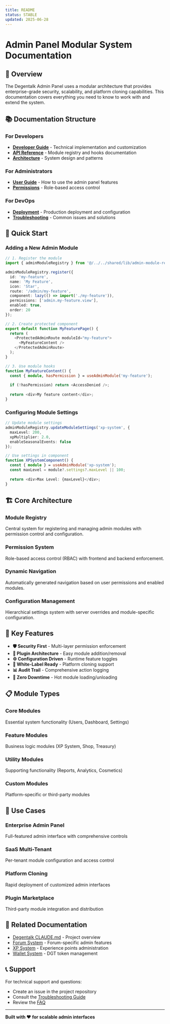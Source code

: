 ```yaml
---
title: README
status: STABLE
updated: 2025-06-28
---
```


# Admin Panel Modular System Documentation

## 📖 Overview

The Degentalk Admin Panel uses a modular architecture that provides enterprise-grade security, scalability, and platform cloning capabilities. This documentation covers everything you need to know to work with and extend the system.

## 📚 Documentation Structure

### For Developers
- **[Developer Guide](./developer-guide.md)** - Technical implementation and customization
- **[API Reference](./api-reference.md)** - Module registry and hooks documentation
- **[Architecture](./architecture.md)** - System design and patterns

### For Administrators
- **[User Guide](./user-guide.md)** - How to use the admin panel features
- **[Permissions](./permissions.md)** - Role-based access control

### For DevOps
- **[Deployment](./deployment.md)** - Production deployment and configuration
- **[Troubleshooting](./troubleshooting.md)** - Common issues and solutions

## 🚀 Quick Start

### Adding a New Admin Module

```typescript
// 1. Register the module
import { adminModuleRegistry } from '@/../../shared/lib/admin-module-registry';

adminModuleRegistry.register({
  id: 'my-feature',
  name: 'My Feature',
  icon: 'Star',
  route: '/admin/my-feature',
  component: lazy(() => import('./my-feature')),
  permissions: ['admin.my-feature.view'],
  enabled: true,
  order: 20
});

// 2. Create protected component
export default function MyFeaturePage() {
  return (
    <ProtectedAdminRoute moduleId="my-feature">
      <MyFeatureContent />
    </ProtectedAdminRoute>
  );
}

// 3. Use module hooks
function MyFeatureContent() {
  const { module, hasPermission } = useAdminModule('my-feature');
  
  if (!hasPermission) return <AccessDenied />;
  
  return <div>My feature content</div>;
}
```

### Configuring Module Settings

```typescript
// Update module settings
adminModuleRegistry.updateModuleSettings('xp-system', {
  maxLevel: 200,
  xpMultiplier: 2.0,
  enableSeasonalEvents: false
});

// Use settings in component
function XPSystemComponent() {
  const { module } = useAdminModule('xp-system');
  const maxLevel = module?.settings?.maxLevel || 100;
  
  return <div>Max Level: {maxLevel}</div>;
}
```

## 🏗️ Core Architecture

### Module Registry
Central system for registering and managing admin modules with permission control and configuration.

### Permission System
Role-based access control (RBAC) with frontend and backend enforcement.

### Dynamic Navigation
Automatically generated navigation based on user permissions and enabled modules.

### Configuration Management
Hierarchical settings system with server overrides and module-specific configuration.

## 🔧 Key Features

- **🛡️ Security First** - Multi-layer permission enforcement
- **🔌 Plugin Architecture** - Easy module addition/removal
- **⚙️ Configuration Driven** - Runtime feature toggles
- **🎨 White-Label Ready** - Platform cloning support
- **📊 Audit Trail** - Comprehensive action logging
- **🔄 Zero Downtime** - Hot module loading/unloading

## 📋 Module Types

### Core Modules
Essential system functionality (Users, Dashboard, Settings)

### Feature Modules  
Business logic modules (XP System, Shop, Treasury)

### Utility Modules
Supporting functionality (Reports, Analytics, Cosmetics)

### Custom Modules
Platform-specific or third-party modules

## 🎯 Use Cases

### Enterprise Admin Panel
Full-featured admin interface with comprehensive controls

### SaaS Multi-Tenant
Per-tenant module configuration and access control

### Platform Cloning
Rapid deployment of customized admin interfaces

### Plugin Marketplace
Third-party module integration and distribution

## 🔗 Related Documentation

- [Degentalk CLAUDE.md](../../CLAUDE.md) - Project overview
- [Forum System](../../README-FORUM.md) - Forum-specific admin features
- [XP System](../xp/README.md) - Experience points administration
- [Wallet System](../wallet/README.md) - DGT token management

## 📞 Support

For technical support and questions:
- Create an issue in the project repository
- Consult the [Troubleshooting Guide](./troubleshooting.md)
- Review the [FAQ](./faq.md)

---

**Built with ❤️ for scalable admin interfaces**